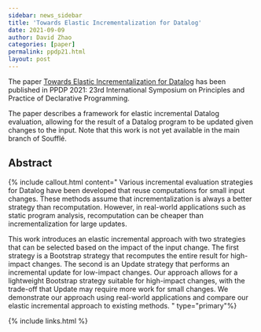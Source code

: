```yaml
---
sidebar: news_sidebar
title: 'Towards Elastic Incrementalization for Datalog'
date: 2021-09-09
author: David Zhao
categories: [paper]
permalink: ppdp21.html
layout: post
---
```

The paper [Towards Elastic Incrementalization for Datalog](/pdf/ppdp21incremental.pdf) has
been published in PPDP 2021: 23rd International Symposium on Principles and Practice of
Declarative Programming.

The paper describes a framework for elastic incremental Datalog evaluation, allowing for
the result of a Datalog program to be updated given changes to the input. Note that this
work is not yet available in the main branch of Soufflé.

## Abstract 
{% include callout.html content="
Various incremental evaluation strategies for Datalog have been developed that reuse
computations for small input changes. These methods assume that incrementalization is
always a better strategy than recomputation. However, in real-world applications such as
static program analysis, recomputation can be cheaper than incrementalization for large
updates.

This work introduces an elastic incremental approach with two strategies that can be
selected based on the impact of the input change. The first strategy is a
Bootstrap strategy that recomputes the entire result for high-impact changes. The
second is an Update strategy that performs an incremental update for low-impact
changes. Our approach allows for a lightweight Bootstrap strategy suitable for
high-impact changes, with the trade-off that Update may require more work for small
changes. We demonstrate our approach using real-world applications and compare our
elastic incremental approach to existing methods.
"  type="primary"%} 

{% include links.html %}
